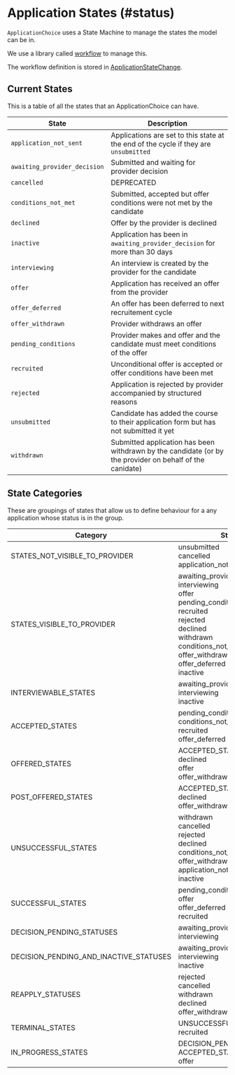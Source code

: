 # Application States (#status)


`ApplicationChoice` uses a State Machine to manage the states the model can be in.

We use a library called [workflow](https://github.com/geekq/workflow) to manage this.

The workflow definition is stored in [ApplicationStateChange](https://github.com/DFE-Digital/apply-for-teacher-training/blob/main/app/services/application_state_change.rb).


## Current States

This is a table of all the states that an ApplicationChoice can have.


|State                         | Description|
|---                           | ---|
| `application_not_sent`       | Applications are set to this state at the end of the cycle if they are `unsubmitted` |
| `awaiting_provider_decision` | Submitted and waiting for provider decision |
| `cancelled`                  | DEPRECATED |
| `conditions_not_met`         | Submitted, accepted but offer conditions were not met by the candidate |
| `declined`                   | Offer by the provider is declined |
| `inactive`                   | Application has been in `awaiting_provider_decision` for more than 30 days |
| `interviewing`               | An interview is created by the provider for the candidate |
| `offer`                      | Application has received an offer from the provider |
| `offer_deferred`             | An offer has been deferred to next recruitement cycle |
| `offer_withdrawn`            | Provider withdraws an offer |
| `pending_conditions`         | Provider makes and offer and the candidate must meet conditions of the offer |
| `recruited`                  | Unconditional offer is accepted or offer conditions have been met |
| `rejected`                   | Application is rejected by provider accompanied by structured reasons|
| `unsubmitted`                | Candidate has added the course to their application form but has not submitted it yet |
| `withdrawn`                  | Submitted application has been withdrawn by the candidate (or by the provider on behalf of the canidate) |

## State Categories

These are groupings of states that allow us to define behaviour for a any application whose status is in the group.

|Category|States|Description|
|---|----|---|
|STATES_NOT_VISIBLE_TO_PROVIDER |unsubmitted<br>cancelled<br>application_not_sent|Applications that have not been submitted and so do not concern providers|
|STATES_VISIBLE_TO_PROVIDER|awaiting_provider_decision<br>interviewing<br>offer<br>pending_conditions<br>recruited<br>rejected<br>declined<br>withdrawn<br>conditions_not_met<br>offer_withdrawn<br>offer_deferred<br>inactive|The opposite of STATES_NOT_VISIBLE_TO_PROVIDER. [Some of these states are aliased in the API](https://github.com/DFE-Digital/apply-for-teacher-training/blob/main/app/presenters/vendor_api/application_presenter.rb#L11) |
|INTERVIEWABLE_STATES|awaiting_provider_decision<br>interviewing<br>inactive|States in which an application can have an interview created for them|
|ACCEPTED_STATES|pending_conditions<br>conditions_not_met<br>recruited<br>offer_deferred|The states that are possible once a provider has made an offer and the candidate has accepted.|
|OFFERED_STATES|ACCEPTED_STATES<br>declined<br>offer<br>offer_withdrawn|All states possible if a provider wants to offer a candidate a place|
|POST_OFFERED_STATES|ACCEPTED_STATES<br>declined<br>offer_withdrawn|All states possible from the offer state|
|UNSUCCESSFUL_STATES|withdrawn<br>cancelled<br>rejected<br>declined<br>conditions_not_met<br>offer_withdrawn<br>application_not_sent<br>inactive|Applications that have ended in a state that is not recruited|
|SUCCESSFUL_STATES|pending_conditions<br>offer<br>offer_deferred<br>recruited|Applications that have received an open offer, or have been deferred or recruited|
|DECISION_PENDING_STATUSES|awaiting_provider_decision<br>interviewing|Applications which can move to an offer or rejected state|
|DECISION_PENDING_AND_INACTIVE_STATUSES|awaiting_provider_decision<br>interviewing<br>inactive||
|REAPPLY_STATUSES|rejected<br>cancelled<br>withdrawn<br>declined<br>offer_withdrawn|If an pplication is in these states, the candidate can apply for the course again|
|TERMINAL_STATES|UNSUCCESSFUL_STATES<br>recruited|Used only in ApplicationMonitor (SupportInterface)|
|IN_PROGRESS_STATES|DECISION_PENDING_STATUSES<br>ACCEPTED_STATES<br>offer|Applications which have been submitted and are still under consideration|
